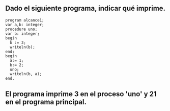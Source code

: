 ## Dado el siguiente programa, indicar qué imprime.

```
program alcance1;
var a,b: integer;
procedure uno;
var b: integer;
begin
  b := 3;
  writeln(b);
end;
begin
  a:= 1;
  b:= 2;
  uno;
  writeln(b, a);
end.
```

## El programa imprime 3 en el proceso 'uno' y 21 en el programa principal.
